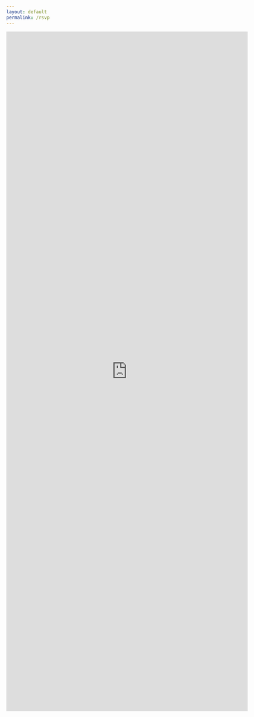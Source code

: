 ```yaml
---
layout: default
permalink: /rsvp
---
```


<div class="rsvp-iframe container d-flex align-items-center justify-content-center">
<iframe src="https://docs.google.com/forms/d/e/1FAIpQLSeE-rXnq0n0C-66Z1L2zn3JEFpJM-mQKj2kK99Yoo4sbgLoYA/viewform?embedded=true" width="640" height="1800" frameborder="0" marginheight="0" marginwidth="0">Loading…</iframe>
</div>